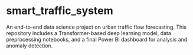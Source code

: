 # smart_traffic_system
An end-to-end data science project on urban traffic flow forecasting. This repository includes a Transformer-based deep learning model, data preprocessing notebooks, and a final Power BI dashboard for analysis and anomaly detection.
